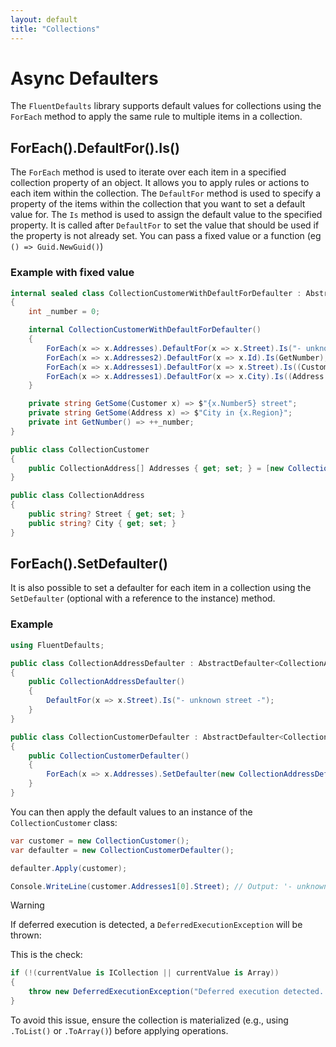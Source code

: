```yaml
---
layout: default
title: "Collections"
---
```


# Async Defaulters

The `FluentDefaults` library supports default values for collections using the `ForEach` method to apply the same rule to multiple items in a collection.

## ForEach().DefaultFor().Is()

The `ForEach` method is used to iterate over each item in a specified collection property of an object. It allows you to apply rules or actions to each item within the collection. The `DefaultFor` method is used to specify a property of the items within the collection that you want to set a default value for. The `Is` method is used to assign the default value to the specified property. It is called after `DefaultFor` to set the value that should be used if the property is not already set. You can pass a fixed value or a function (eg `() => Guid.NewGuid()`)

### Example with fixed value

```csharp
internal sealed class CollectionCustomerWithDefaultForDefaulter : AbstractDefaulter<CollectionCustomer>
{
    int _number = 0;

    internal CollectionCustomerWithDefaultForDefaulter()
    {
        ForEach(x => x.Addresses).DefaultFor(x => x.Street).Is("- unknown street -");
        ForEach(x => x.Addresses2).DefaultFor(x => x.Id).Is(GetNumber);
        ForEach(x => x.Addresses1).DefaultFor(x => x.Street).Is((Customer x) => GetSome(x));
        ForEach(x => x.Addresses1).DefaultFor(x => x.City).Is((Address x) => GetSome(x));
    }

    private string GetSome(Customer x) => $"{x.Number5} street";
    private string GetSome(Address x) => $"City in {x.Region}";
    private int GetNumber() => ++_number;
}

public class CollectionCustomer
{
    public CollectionAddress[] Addresses { get; set; } = [new CollectionAddress()];
}

public class CollectionAddress
{
    public string? Street { get; set; }
    public string? City { get; set; }
}
```

## ForEach().SetDefaulter()

It is also possible to set a defaulter for each item in a collection using the `SetDefaulter` (optional with a reference to the instance) method.

### Example

```csharp
using FluentDefaults;

public class CollectionAddressDefaulter : AbstractDefaulter<CollectionAddress>
{
    public CollectionAddressDefaulter()
    {
        DefaultFor(x => x.Street).Is("- unknown street -");
    }
}

public class CollectionCustomerDefaulter : AbstractDefaulter<CollectionCustomer>
{
    public CollectionCustomerDefaulter()
    {
        ForEach(x => x.Addresses).SetDefaulter(new CollectionAddressDefaulter());
    }
}
```

You can then apply the default values to an instance of the `CollectionCustomer` class:

```csharp
var customer = new CollectionCustomer();
var defaulter = new CollectionCustomerDefaulter();

defaulter.Apply(customer);

Console.WriteLine(customer.Addresses1[0].Street); // Output: '- unknown street -'
```

> [!WARNING]
> If deferred execution is detected, a `DeferredExecutionException` will be thrown:
> 
> This is the check:
> ```csharp
> if (!(currentValue is ICollection || currentValue is Array))
> {
>     throw new DeferredExecutionException("Deferred execution detected. Please ensure the collection is materialized.");
> }
> ```
> To avoid this issue, ensure the collection is materialized (e.g., using `.ToList()` or `.ToArray()`) before applying operations.